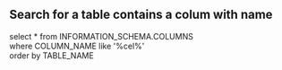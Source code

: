 
## Search for a table contains a colum with name 
select * from INFORMATION_SCHEMA.COLUMNS  
where COLUMN_NAME like '%cel%'   
order by TABLE_NAME  
